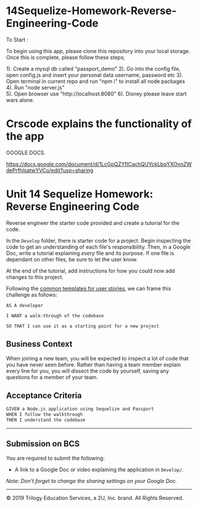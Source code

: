 

# 14Sequelize-Homework-Reverse-Engineering-Code

To Start : 



To begin using this app, please clone this repository into your local storage. Once this is complete, please follow these steps;

1). Create a mysql db called "passport_demo" 
2). Go into the config file, open config.js and insert your personal data username, password etc 
3). Open terminal in current repo and run "npm i" to install all node packages 
4). Run "node server.js"  
5). Open browser use "http://localhost:8080" 
6). Disney please leave start wars alone. 

# Crscode explains the functionality of the app 

GOOGLE DOCS. 

https://docs.google.com/document/d/1LcGpQZYfICachQUYckLbqYXOvnZWdePrfhlsatwYVCo/edit?usp=sharing 

# Unit 14 Sequelize Homework: Reverse Engineering Code

Reverse engineer the starter code provided and create a tutorial for the code.

In the `Develop` folder, there is starter code for a project. Begin inspecting the code to get an understanding of each file's responsibility. Then, in a Google Doc, write a tutorial explaining *every* file and its purpose. If one file is dependant on other files, be sure to let the user know.

At the end of the tutorial, add instructions for how you could now add changes to this project.

Following the [common templates for user stories](https://en.wikipedia.org/wiki/User_story#Common_templates), we can frame this challenge as follows:

```
AS A developer

I WANT a walk-through of the codebase

SO THAT I can use it as a starting point for a new project
```

## Business Context

When joining a new team, you will be expected to inspect a lot of code that you have never seen before. Rather than having a team member explain every line for you, you will dissect the code by yourself, saving any questions for a member of your team.

## Acceptance Criteria

```md
GIVEN a Node.js application using Sequelize and Passport
WHEN I follow the walkthrough
THEN I understand the codebase
```
- - -

## Submission on BCS

You are required to submit the following:

* A link to a Google Doc or video explaining the application in `Develop/`. 

_Note: Don't forget to change the sharing settings on your Google Doc._

- - -
© 2019 Trilogy Education Services, a 2U, Inc. brand. All Rights Reserved.
